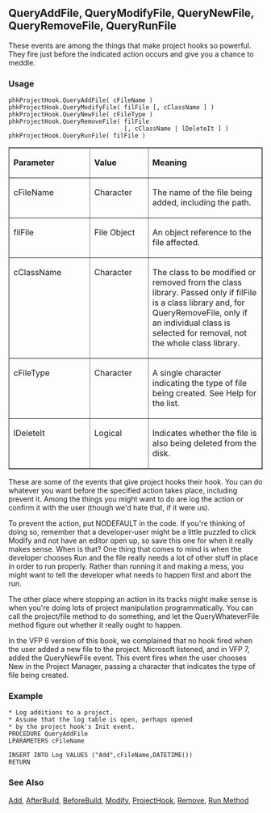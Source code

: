 ## QueryAddFile, QueryModifyFile, QueryNewFile,  QueryRemoveFile, QueryRunFile

These events are among the things that make project hooks so powerful. They fire just before the indicated action occurs and give you a chance to meddle.

### Usage

```foxpro
phkProjectHook.QueryAddFile( cFileName )
phkProjectHook.QueryModifyFile( filFile [, cClassName ] )
phkProjectHook.QueryNewFile( cFileType )
phkProjectHook.QueryRemoveFile( filFile
                                [, cClassName | lDeleteIt ] )
phkProjectHook.QueryRunFile( filFile )
```
<table border cellspacing=0 cellpadding=0 width=100%>
<tr>
  <td width=32% valign=top>
  <p><b>Parameter</b></p>
  </td>
  <td width=23% valign=top>
  <p><b>Value</b></p>
  </td>
  <td width=45% valign=top>
  <p><b>Meaning</b></p>
  </td>
 </tr>
<tr>
  <td width=32% valign=top>
  <p>cFileName</p>
  </td>
  <td width=23% valign=top>
  <p>Character</p>
  </td>
  <td width=45% valign=top>
  <p>The name of the file being added, including the path.</p>
  </td>
 </tr>
<tr>
  <td width=32% valign=top>
  <p>filFile</p>
  </td>
  <td width=23% valign=top>
  <p>File Object</p>
  </td>
  <td width=45% valign=top>
  <p>An object reference to the file affected.</p>
  </td>
 </tr>
<tr>
  <td width=32% valign=top>
  <p>cClassName</p>
  </td>
  <td width=23% valign=top>
  <p>Character</p>
  </td>
  <td width=45% valign=top>
  <p>The class to be modified or removed from the class library. Passed only if filFile is a class library and, for QueryRemoveFile, only if an individual class is selected for removal, not the whole class library.</p>
  </td>
 </tr>
<tr>
  <td width=32% valign=top>
  <p>cFileType</p>
  </td>
  <td width=23% valign=top>
  <p>Character</p>
  </td>
  <td width=45% valign=top>
  <p>A single character indicating the type of file being created. See Help for the list.</p>
  </td>
 </tr>
<tr>
  <td width=32% valign=top>
  <p>lDeleteIt</p>
  </td>
  <td width=23% valign=top>
  <p>Logical</p>
  </td>
  <td width=45% valign=top>
  <p>Indicates whether the file is also being deleted from the disk.</p>
  </td>
 </tr>
</table>

These are some of the events that give project hooks their hook. You can do whatever you want before the specified action takes place, including prevent it. Among the things you might want to do are log the action or confirm it with the user (though we'd hate that, if it were us). 

To prevent the action, put NODEFAULT in the code. If you're thinking of doing so, remember that a developer-user might be a little puzzled to click Modify and not have an editor open up, so save this one for when it really makes sense. When is that? One thing that comes to mind is when the developer chooses Run and the file really needs a lot of other stuff in place in order to run properly. Rather than running it and making a mess, you might want to tell the developer what needs to happen first and abort the run.

The other place where stopping an action in its tracks might make sense is when you're doing lots of project manipulation programmatically. You can call the project/file method to do something, and let the QueryWhateverFile method figure out whether it really ought to happen.

In the VFP 6 version of this book, we complained that no hook fired when the user added a new file to the project. Microsoft listened, and in VFP 7, added the QueryNewFile event. This event fires when the user chooses New in the Project Manager, passing a character that indicates the type of file being created. 

### Example

```foxpro
* Log additions to a project.
* Assume that the log table is open, perhaps opened
* by the project hook's Init event.
PROCEDURE QueryAddFile
LPARAMETERS cFileName

INSERT INTO Log VALUES ("Add",cFileName,DATETIME())
RETURN
```
### See Also

[Add](s4g744.md), [AfterBuild](s4g765.md), [BeforeBuild](s4g765.md), [Modify](s4g752.md), [ProjectHook](s4g818.md), [Remove](s4g753.md), [Run Method](s4g781.md)